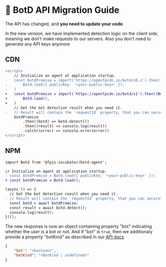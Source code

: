 # 📙 BotD API Migration Guide

The API has changed, and **you need to update your code**.

In the new version, we have implemented detection logic on the client side, meaning we don't make requests to our servers. Also you don't need to generate any API keys anymore.

## CDN

```diff
<script>
    // Initialize an agent at application startup.
-   const botdPromise = import('https://openfpcdn.io/botd/v0.1').then((Botd) =>
-       Botd.load({ publicKey: '<your-public-key>' }),
-   )
+   const botdPromise = import('https://openfpcdn.io/botd/v1').then((Botd) =>
+       Botd.load(),
+   )
    // Get the bot detection result when you need it.
-   // Result will contain the `requestId` property, that you can securely verify on the server.
    botdPromise
        .then((botd) => botd.detect())
        .then((result) => console.log(result))
        .catch((error) => console.error(error))
</script>
```

## NPM

```diff
import Botd from '@fpjs-incubator/botd-agent';

// Initialize an agent at application startup.
- const botdPromise = Botd.load({ publicKey: '<your-public-key>' });
+ const botdPromise = Botd.load();

(async () => {
  // Get the bot detection result when you need it.
- // Result will contain the `requestId` property, that you can securely verify on the server.
  const botd = await botdPromise;
  const result = await botd.detect();
  console.log(result);
})();
```

The new response is now an object containing property "bot" indicating whether the user is a bot or not. And if "bot" is `true`, then we additionaly provide a property "botKind" as described in our [API docs](docs/api.md).

```json
{
    "bot": "<boolean>",
    "botKind": "<BotKind | undefined>"
}
```
